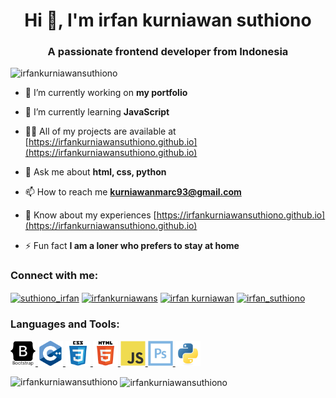 <h1 align="center">Hi 👋, I'm irfan kurniawan suthiono</h1>
<h3 align="center">A passionate frontend developer from Indonesia</h3>

<p align="left"> <img src="https://komarev.com/ghpvc/?username=irfankurniawansuthiono&label=Profile%20views&color=0e75b6&style=flat" alt="irfankurniawansuthiono" /> </p>

- 🔭 I’m currently working on **my portfolio**

- 🌱 I’m currently learning **JavaScript**

- 👨‍💻 All of my projects are available at [https://irfankurniawansuthiono.github.io](https://irfankurniawansuthiono.github.io)

- 💬 Ask me about **html, css, python**

- 📫 How to reach me **kurniawanmarc93@gmail.com**

- 📄 Know about my experiences [https://irfankurniawansuthiono.github.io](https://irfankurniawansuthiono.github.io)

- ⚡ Fun fact **I am a loner who prefers to stay at home**

<h3 align="left">Connect with me:</h3>
<p align="left">
<a href="https://twitter.com/suthiono_irfan" target="blank"><img align="center" src="https://raw.githubusercontent.com/rahuldkjain/github-profile-readme-generator/master/src/images/icons/Social/twitter.svg" alt="suthiono_irfan" height="30" width="40" /></a>
<a href="https://linkedin.com/in/irfankurniawans" target="blank"><img align="center" src="https://raw.githubusercontent.com/rahuldkjain/github-profile-readme-generator/master/src/images/icons/Social/linked-in-alt.svg" alt="irfankurniawans" height="30" width="40" /></a>
<a href="https://fb.com/irfan kurniawan" target="blank"><img align="center" src="https://raw.githubusercontent.com/rahuldkjain/github-profile-readme-generator/master/src/images/icons/Social/facebook.svg" alt="irfan kurniawan" height="30" width="40" /></a>
<a href="https://instagram.com/irfan_suthiono" target="blank"><img align="center" src="https://raw.githubusercontent.com/rahuldkjain/github-profile-readme-generator/master/src/images/icons/Social/instagram.svg" alt="irfan_suthiono" height="30" width="40" /></a>
</p>

<h3 align="left">Languages and Tools:</h3>
<p align="left"> <a href="https://getbootstrap.com" target="_blank" rel="noreferrer"> <img src="https://raw.githubusercontent.com/devicons/devicon/master/icons/bootstrap/bootstrap-plain-wordmark.svg" alt="bootstrap" width="40" height="40"/> </a> <a href="https://www.w3schools.com/cpp/" target="_blank" rel="noreferrer"> <img src="https://raw.githubusercontent.com/devicons/devicon/master/icons/cplusplus/cplusplus-original.svg" alt="cplusplus" width="40" height="40"/> </a> <a href="https://www.w3schools.com/css/" target="_blank" rel="noreferrer"> <img src="https://raw.githubusercontent.com/devicons/devicon/master/icons/css3/css3-original-wordmark.svg" alt="css3" width="40" height="40"/> </a> <a href="https://www.w3.org/html/" target="_blank" rel="noreferrer"> <img src="https://raw.githubusercontent.com/devicons/devicon/master/icons/html5/html5-original-wordmark.svg" alt="html5" width="40" height="40"/> </a> <a href="https://developer.mozilla.org/en-US/docs/Web/JavaScript" target="_blank" rel="noreferrer"> <img src="https://raw.githubusercontent.com/devicons/devicon/master/icons/javascript/javascript-original.svg" alt="javascript" width="40" height="40"/> </a> <a href="https://www.photoshop.com/en" target="_blank" rel="noreferrer"> <img src="https://raw.githubusercontent.com/devicons/devicon/master/icons/photoshop/photoshop-line.svg" alt="photoshop" width="40" height="40"/> </a> <a href="https://www.python.org" target="_blank" rel="noreferrer"> <img src="https://raw.githubusercontent.com/devicons/devicon/master/icons/python/python-original.svg" alt="python" width="40" height="40"/> </a> </p>

<p><img align="left" src="https://github-readme-stats.vercel.app/api/top-langs?username=irfankurniawansuthiono&show_icons=true&locale=en&layout=compact" alt="irfankurniawansuthiono" /></p>

<p>&nbsp;<img align="center" src="https://github-readme-stats.vercel.app/api?username=irfankurniawansuthiono&show_icons=true&locale=en" alt="irfankurniawansuthiono" /></p>

